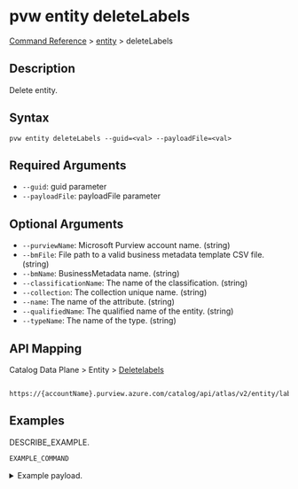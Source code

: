 # pvw entity deleteLabels
[Command Reference](../../../README.md#command-reference) > [entity](./main.md) > deleteLabels

## Description
Delete entity.

## Syntax
```
pvw entity deleteLabels --guid=<val> --payloadFile=<val>
```

## Required Arguments
- `--guid`: guid parameter
- `--payloadFile`: payloadFile parameter

## Optional Arguments
- `--purviewName`: Microsoft Purview account name. (string)
- `--bmFile`: File path to a valid business metadata template CSV file. (string)
- `--bmName`: BusinessMetadata name. (string)
- `--classificationName`: The name of the classification. (string)
- `--collection`: The collection unique name. (string)
- `--name`: The name of the attribute. (string)
- `--qualifiedName`: The qualified name of the entity. (string)
- `--typeName`: The name of the type. (string)

## API Mapping
Catalog Data Plane > Entity > [Deletelabels]()
```
 https://{accountName}.purview.azure.com/catalog/api/atlas/v2/entity/labels
```

## Examples
DESCRIBE_EXAMPLE.
```powershell
EXAMPLE_COMMAND
```
<details><summary>Example payload.</summary>
<p>

```json
PASTE_JSON_HERE
```
</p>
</details>